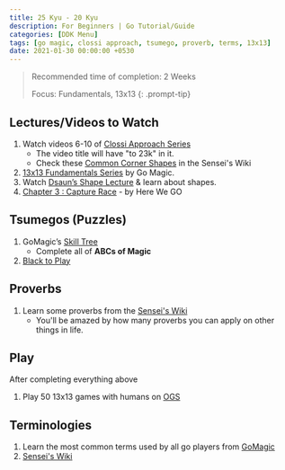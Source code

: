```yaml
---
title: 25 Kyu - 20 Kyu
description: For Beginners | Go Tutorial/Guide
categories: [DDK Menu]
tags: [go magic, clossi approach, tsumego, proverb, terms, 13x13]
date: 2021-01-30 00:00:00 +0530
---
```


> Recommended time of completion: 2 Weeks
>
> Focus: Fundamentals, 13x13
{: .prompt-tip}

## Lectures/Videos to Watch

1. Watch videos 6-10 of <a href="https://youtube.com/playlist?list=PL5mVjO5OFYSymMy2Mixl7E5vpwFDO_0B4&si=C_V23Nfre_AJsK2M" target="_blank">Clossi Approach Series</a>
   - The video title will have "to 23k" in it.
   - Check these <a href="https://senseis.xmp.net/?CommonCornerShapes" target="_blank">Common Corner Shapes</a> in the Sensei's Wiki
2. <a href="https://youtube.com/playlist?list=PL4DLlaT_bvDHS0Tg5lc5Qd5-aP_AMKGm2&si=N20-uaLpEdMhcMYx" target="_blank">13x13 Fundamentals Series</a> by Go Magic.
3. Watch <a href="https://youtu.be/JKBh8FGK9bU?si=Fr9eXsnyngoaAWt7" target="_blank">Dsaun’s Shape Lecture</a> & learn about shapes.
4. <a href="https://youtube.com/playlist?list=PLsIslX1eRChLUDyINSWnRPNLKwd_9AD37&si=sb04zIBAKVSgz6sw" target="_blank">Chapter 3 : Capture Race</a> - by Here We GO

## Tsumegos (Puzzles)

1. GoMagic’s <a href="https://gomagic.org/go-problems/" target="_blank">Skill Tree</a> 
   - Complete all of **ABCs of Magic** 
2. <a href="https://blacktoplay.com" target="_blank">Black to Play</a>

## Proverbs

1. Learn some proverbs from the <a href="https://senseis.xmp.net/?GoProverbs"> Sensei's Wiki</a>
   - You'll be amazed by how many proverbs you can apply on other things in life.

## Play
After completing everything above

1. Play 50 13x13 games with humans on <a href="https://online-go.com/" target="_blank">OGS</a> 

## Terminologies

1. Learn the most common terms used by all go players from <a href="https://gomagic.org/glossary-of-go-terms/" target="_blank">GoMagic</a> 
2. <a href="https://senseis.xmp.net/?GoTerms" target="_blank">Sensei's Wiki</a>
